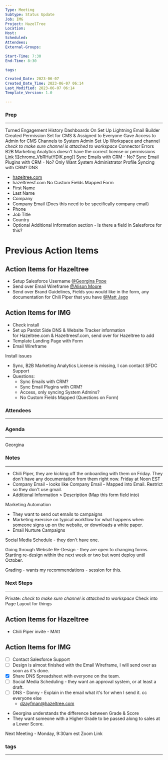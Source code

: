 ```yaml
---
Type: Meeting
Subtype: Status Update
Job: IMG
Project: HazelTree
Location: 
Host: 
Scheduled: 
Attendees: 
External-Groups: 

Start-Time: 7:30
End-Time: 8:30

tags: 

Created_Date: 2023-06-07
Created_Date_Time: 2023-06-07 06:14
Last_Modified: 2023-06-07 06:14
Template_Version: 1.0

---
```

### Prep
---
Turned Engagement History Dashboards On
Set Up Lightning Email Builder
	Created Permission Set for CMS & Assigned to Everyone
Gave Access to Admin for CMS Channels to System Admin 
Set Up Workspace and channel _check to make sure channel is attached to workspace_
Connector Errors
	B2B Marketing Analytics doesn't have the correct license or permissions 
	[Link](https://help.salesforce.com/s/articleView?id=sf.pardot_b2bma_assign_permissions.htm&type=5])
	![[chrome_VbRHutYDlK.png]]
Sync Emails with CRM - No?
Sync Email Plugins with CRM - No?
Only Want System Administrator Profile Syncing with CRM?
DNS
- [hazeltree.com](http://www.hazeltree.com/) 
- hazeltreesf.com
No Custom Fields Mapped
Form
- First Name
- Last Name
- Company
- Company Email (Does this need to be specifically company email)
- Phone
- Job Title
- Country
- Optional Additional Information section - Is there a field in Salesforce for this?



# Previous Action Items
## Action Items for Hazeltree
- Setup Salesforce Username [@Georgina Pope](mailto:gpope@hazeltree.com) 
- Send over Email Wireframe [@Alison Moore](mailto:amoore@hazeltree.com) 
- Send over Brand Guidelines, Fields you would like in the form, any documentation for Chili Piper that you have [@Matt Jago](mailto:mjago@hazeltree.com) 

## Action Items for IMG
- Check install 
- Set up Pardot Side DNS & Website Tracker information for Hazeltree.com & Hazeltreesf.com, send over for Hazeltree to add
- Template Landing Page with Form
- Email Wireframe

Install issues 
- Sync, B2B Marketing Analytics License is missing, I can contact SFDC Support
- Questions:
	- Sync Emails with CRM? 
	- Sync Email Plugins with CRM?
	- Access, only syncing System Admins?
	- No Custom Fields Mapped (Questions on Form)

### Attendees 
--- 



### Agenda
--- 
Georgina


### Notes
---
- Chili Piper, they are kicking off the onboarding with them on Friday. They don't have any documentation from them right now. Friday at Noon EST
- Company Email - looks like Company Email - Mapped into Email. Restrict so they don't use gmail. 
- Additional Information > Description (Map this form field into)

Marketing Automation 
- They want to send out emails to campaigns 
- Marketing exercise on typical workflow for what happens when someone signs up on the website, or downloads a white paper. 
- Email Nurture Campaigns 

Social Media Schedule - they don't have one.  

Going through Website Re-Design - they are open to changing forms. Starting re-design within the next week or two but wont deploy until October. 

Grading - wants my recommendations - session for this. 

### Next Steps
---
Private: _check to make sure channel is attached to workspace_
Check into Page Layout for things 

## Action Items for Hazeltree
- Chili Piper invite - MAtt

## Action Items for IMG
- [ ] Contact Salesforce Support
- [ ] Design is almost finished with the Email Wireframe, I will send over as soon as it's done.
- [x] Share DNS Spreadsheet with everyone on the team. 
- [ ]  Social Media Scheduling - they want an approval system, or at least a draft. 
- [ ]  DNS - Danny - Explain in the email what it's for when I send it. cc everyone else
	- dzayfman@hazeltree.com
- Georgina understands the difference between Grade & Score
- They want someone with a Higher Grade to be passed along to sales at a Lower Score. 

Next Meeting - Monday, 9:30am est Zoom Link



### tags
---

